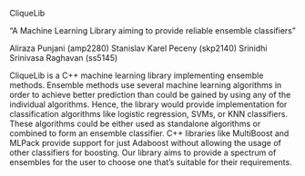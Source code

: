 CliqueLib

“A Machine Learning Library aiming to provide reliable ensemble classifiers”

Aliraza Punjani (amp2280)
Stanislav Karel Peceny (skp2140)
Srinidhi Srinivasa Raghavan (ss5145)

CliqueLib is a C++ machine learning library implementing ensemble methods. Ensemble methods use several machine learning algorithms in order to achieve better prediction than could be gained by using any of the individual algorithms. Hence, the library would provide implementation for classification algorithms like logistic regression, SVMs, or KNN classifiers. These algorithms could be either used as standalone algorithms or combined to form an ensemble classifier. C++ libraries like MultiBoost and MLPack provide support for just Adaboost without allowing the usage of other classifiers for boosting. Our library aims to provide a spectrum of ensembles for the user to choose one that’s suitable for their requirements.

